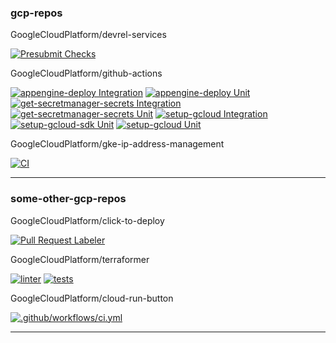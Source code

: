 ### gcp-repos

GoogleCloudPlatform/devrel-services

[![Presubmit Checks](https://github.com/GoogleCloudPlatform/devrel-services/workflows/Presubmit%20Checks/badge.svg)](https://github.com/GoogleCloudPlatform/devrel-services/actions?query=workflow:"Presubmit%20Checks") 

GoogleCloudPlatform/github-actions

[![appengine-deploy Integration](https://github.com/GoogleCloudPlatform/github-actions/workflows/appengine-deploy%20Integration/badge.svg)](https://github.com/GoogleCloudPlatform/github-actions/actions?query=workflow:"appengine-deploy%20Integration") [![appengine-deploy Unit](https://github.com/GoogleCloudPlatform/github-actions/workflows/appengine-deploy%20Unit/badge.svg)](https://github.com/GoogleCloudPlatform/github-actions/actions?query=workflow:"appengine-deploy%20Unit") [![get-secretmanager-secrets Integration](https://github.com/GoogleCloudPlatform/github-actions/workflows/get-secretmanager-secrets%20Integration/badge.svg)](https://github.com/GoogleCloudPlatform/github-actions/actions?query=workflow:"get-secretmanager-secrets%20Integration") [![get-secretmanager-secrets Unit](https://github.com/GoogleCloudPlatform/github-actions/workflows/get-secretmanager-secrets%20Unit/badge.svg)](https://github.com/GoogleCloudPlatform/github-actions/actions?query=workflow:"get-secretmanager-secrets%20Unit") [![setup-gcloud Integration](https://github.com/GoogleCloudPlatform/github-actions/workflows/setup-gcloud%20Integration/badge.svg)](https://github.com/GoogleCloudPlatform/github-actions/actions?query=workflow:"setup-gcloud%20Integration") [![setup-gcloud-sdk Unit](https://github.com/GoogleCloudPlatform/github-actions/workflows/setup-gcloud-sdk%20Unit/badge.svg)](https://github.com/GoogleCloudPlatform/github-actions/actions?query=workflow:"setup-gcloud-sdk%20Unit") [![setup-gcloud Unit](https://github.com/GoogleCloudPlatform/github-actions/workflows/setup-gcloud%20Unit/badge.svg)](https://github.com/GoogleCloudPlatform/github-actions/actions?query=workflow:"setup-gcloud%20Unit") 

GoogleCloudPlatform/gke-ip-address-management

[![CI](https://github.com/GoogleCloudPlatform/gke-ip-address-management/workflows/CI/badge.svg)](https://github.com/GoogleCloudPlatform/gke-ip-address-management/actions?query=workflow:"CI") 

---

### some-other-gcp-repos

GoogleCloudPlatform/click-to-deploy

[![Pull Request Labeler](https://github.com/GoogleCloudPlatform/click-to-deploy/workflows/Pull%20Request%20Labeler/badge.svg)](https://github.com/GoogleCloudPlatform/click-to-deploy/actions?query=workflow:"Pull%20Request%20Labeler") 

GoogleCloudPlatform/terraformer

[![linter](https://github.com/GoogleCloudPlatform/terraformer/workflows/linter/badge.svg)](https://github.com/GoogleCloudPlatform/terraformer/actions?query=workflow:"linter") [![tests](https://github.com/GoogleCloudPlatform/terraformer/workflows/tests/badge.svg)](https://github.com/GoogleCloudPlatform/terraformer/actions?query=workflow:"tests") 

GoogleCloudPlatform/cloud-run-button

[![.github/workflows/ci.yml](https://github.com/GoogleCloudPlatform/cloud-run-button/workflows/.github%2Fworkflows%2Fci.yml/badge.svg)](https://github.com/GoogleCloudPlatform/cloud-run-button/actions?query=workflow:".github%2Fworkflows%2Fci.yml") 

---


